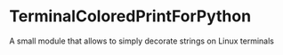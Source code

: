# TerminalColoredPrintForPython

A small module that allows to simply decorate strings on Linux terminals